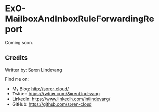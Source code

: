 ExO-MailboxAndInboxRuleForwardingReport
===========

Coming soon.


## Credits
Written by: Søren Lindevang

Find me on:

* My Blog: <http://soren.cloud/>
* Twitter: <https://twitter.com/SorenLindevang>
* LinkedIn: <https://www.linkedin.com/in/lindevang/>
* GitHub: <https://github.com/soren-cloud>

[article]: http://soren.cloud/o365-secure-score-azure-automation-enable-mailbox-auditing/
[my blog]: http://soren.cloud/
[soren.cloud]: http://soren.cloud/
[Link to guide]: https://support.office.com/en-us/article/turn-office-365-audit-log-search-on-or-off-e893b19a-660c-41f2-9074-d3631c95a014